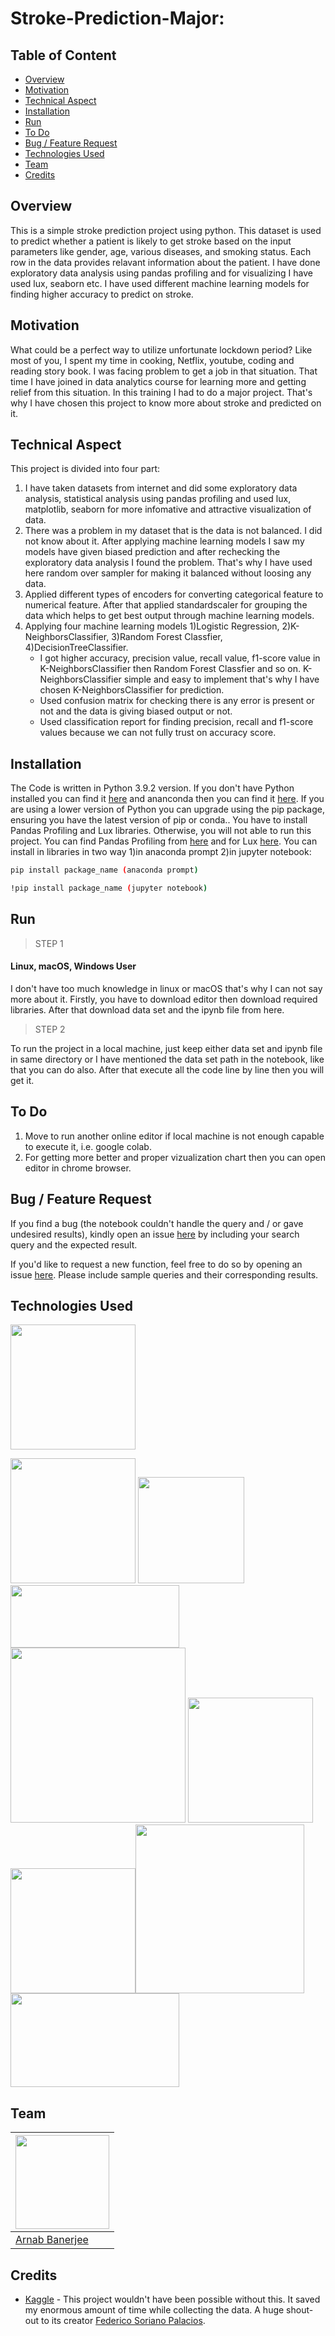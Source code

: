 # Stroke-Prediction-Major: 

## Table of Content
  * [Overview](#overview)
  * [Motivation](#motivation)
  * [Technical Aspect](#technical-aspect)
  * [Installation](#installation)
  * [Run](#run)
  * [To Do](#to-do)
  * [Bug / Feature Request](#bug---feature-request)
  * [Technologies Used](#technologies-used)
  * [Team](#team)
  * [Credits](#credits)



## Overview
This is a simple stroke prediction project using python. This dataset is used to predict whether a patient is likely to get stroke based on the input parameters like gender, age, various diseases, and smoking status. Each row in the data provides relavant information about the patient. I have done exploratory data analysis using pandas profiling and for visualizing I have used lux, seaborn etc. I have used different machine learning models for finding higher accuracy to predict on stroke.

## Motivation
What could be a perfect way to utilize unfortunate lockdown period? Like most of you, I spent my time in cooking, Netflix, youtube, coding and reading story book. I was facing problem to get a job in that situation. That time I have joined in data analytics course for learning more and getting relief from this situation. In this training I had to do a major project. That's why I have chosen this project to know more about stroke and predicted on it.

## Technical Aspect
This project is divided into four part:
1. I have taken datasets from internet and did some exploratory data analysis, statistical analysis using pandas profiling and used lux, matplotlib, seaborn for more infomative and attractive visualization of data.
2. There was a problem in my dataset that is the data is not balanced. I did not know about it. After applying machine learning models I saw my models have given biased prediction and after rechecking the exploratory data analysis I found the problem. That's why I have used here random over sampler for making it balanced without loosing any data.
3. Applied different types of encoders for converting categorical feature to numerical feature. After that applied standardscaler for grouping the data which helps to get best output through machine learning models.
4. Applying four machine learning models 1)Logistic Regression, 2)K-NeighborsClassifier, 3)Random Forest Classfier, 4)DecisionTreeClassifier.
    - I got higher accuracy, precision value, recall value, f1-score value in K-NeighborsClassifier then Random Forest Classfier and so on. K-NeighborsClassifier simple       and easy to implement that's why I have chosen K-NeighborsClassifier for prediction.
    - Used confusion matrix for checking there is any error is present or not and the data is giving biased output or not.
    - Used classification report for finding precision, recall and f1-score values because we can not fully trust on accuracy score.

## Installation
The Code is written in Python 3.9.2 version. If you don't have Python installed you can find it [here](https://www.python.org/downloads/) and ananconda then you can find it [here](https://www.anaconda.com/products/individual). If you are using a lower version of Python you can upgrade using the pip package, ensuring you have the latest version of pip or conda.. You have to install Pandas Profiling and Lux libraries. Otherwise, you will not able to run this project. You can find Pandas Profiling from [here](https://pypi.org/project/pandas-profiling/) and for Lux [here](https://pypi.org/project/lux-api/). You can install in libraries in two way 1)in anaconda prompt 2)in jupyter notebook:
```bash
pip install package_name (anaconda prompt)

!pip install package_name (jupyter notebook)
```

## Run
> STEP 1
#### Linux, macOS, Windows User
I don't have too much knowledge in linux or macOS that's why I can not say more about it.
Firstly, you have to download editor then download required libraries. After that download data set and the ipynb file from here.

> STEP 2

To run the project in a local machine, just keep either data set and ipynb file in same directory or I have mentioned the data set path in the notebook, like that you can do also. After that execute all the code line by line then you will get it.

## To Do
1. Move to run another online editor if local machine is not enough capable to execute it, i.e. google colab.
2. For getting more better and proper vizualization chart then you can open editor in chrome browser.

## Bug / Feature Request
If you find a bug (the notebook couldn't handle the query and / or gave undesired results), kindly open an issue [here](https://github.com/arnabBan/Stroke-Prediction-Major/issues/new) by including your search query and the expected result.

If you'd like to request a new function, feel free to do so by opening an issue [here](https://github.com/arnabBan/Stroke-Prediction-Major/issues/new). Please include sample queries and their corresponding results.

## Technologies Used

[<img target="_blank" src="https://forthebadge.com/images/badges/made-with-python.svg" width=200>](https://www.python.org/downloads/)

[<img target="_blank" src="https://upload.wikimedia.org/wikipedia/commons/thumb/3/31/NumPy_logo_2020.svg/320px-NumPy_logo_2020.svg.png" width=200>](https://numpy.org/) [<img target="_blank" src="https://github.com/pandas-dev/pandas/blob/master/web/pandas/static/img/pandas.svg" width=170>](https://pandas.pydata.org/)[<img target="_blank" src="https://warehouse-camo.ingress.cmh1.psfhosted.org/e93a5dcd9f413f15f1c575d45b9e7ab8269179d8/68747470733a2f2f70616e6461732d70726f66696c696e672e6769746875622e696f2f70616e6461732d70726f66696c696e672f646f63732f6173736574732f6c6f676f5f6865616465722e706e67" width=270 height=100>](https://pypi.org/project/pandas-profiling/)   [<img target="_blank" src="https://matplotlib.org/_static/logo2_compressed.svg" width=280>](https://matplotlib.org/) [<img target="_blank" src="https://seaborn.pydata.org/_static/logo-wide-lightbg.svg" width=200>](https://seaborn.pydata.org/)[<img target="_blank" src="https://warehouse-camo.ingress.cmh1.psfhosted.org/0f64558d8f379decfa7fefdd83660bb01e2c0300/68747470733a2f2f6769746875622e636f6d2f6c75782d6f72672f6c75782d7265736f75726365732f626c6f622f6d61737465722f726561646d655f696d672f6c6f676f2e706e673f7261773d74727565" width=200>](https://pypi.org/project/lux-api/)[<img target="_blank" src="https://scikit-learn.org/stable/_static/scikit-learn-logo-small.png" width=270>](https://scikit-learn.org/stable/)[<img target="_blank" src="https://jupyter.org/assets/main-logo.svg" width=270 height=150>](https://jupyter.org/)

## Team
[<img target="_blank" src="https://avatars.githubusercontent.com/u/45432311?s=400&u=13a1e5f20beaf9fa166fbb89eac71cd8617c92eb&v=4" width=150 height=150>](https://www.linkedin.com/in/arnab-banerjee-94218a9a/) |
-|
[Arnab Banerjee](https://www.linkedin.com/in/arnab-banerjee-94218a9a/) |)

## Credits
- [Kaggle](https://www.kaggle.com/fedesoriano/stroke-prediction-dataset) - This project wouldn't have been possible without this. It saved my enormous amount of time while collecting the data. A huge shout-out to its creator [Federico Soriano Palacios](https://www.linkedin.com/in/federico-soriano-palacios/).
